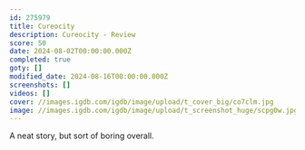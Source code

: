 ```yaml
---
id: 275979
title: Cureocity
description: Cureocity - Review
score: 50
date: 2024-08-02T00:00:00.000Z
completed: true
goty: []
modified_date: 2024-08-16T00:00:00.000Z
screenshots: []
videos: []
cover: //images.igdb.com/igdb/image/upload/t_cover_big/co7clm.jpg
image: //images.igdb.com/igdb/image/upload/t_screenshot_huge/scpg0w.jpg
---
```

A neat story, but sort of boring overall.
